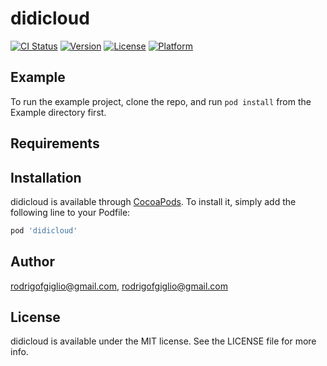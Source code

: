 # didicloud

[![CI Status](https://img.shields.io/travis/rodrigofgiglio@gmail.com/didicloud.svg?style=flat)](https://travis-ci.org/rodrigofgiglio@gmail.com/didicloud)
[![Version](https://img.shields.io/cocoapods/v/didicloud.svg?style=flat)](https://cocoapods.org/pods/didicloud)
[![License](https://img.shields.io/cocoapods/l/didicloud.svg?style=flat)](https://cocoapods.org/pods/didicloud)
[![Platform](https://img.shields.io/cocoapods/p/didicloud.svg?style=flat)](https://cocoapods.org/pods/didicloud)

## Example

To run the example project, clone the repo, and run `pod install` from the Example directory first.

## Requirements

## Installation

didicloud is available through [CocoaPods](https://cocoapods.org). To install
it, simply add the following line to your Podfile:

```ruby
pod 'didicloud'
```

## Author

rodrigofgiglio@gmail.com, rodrigofgiglio@gmail.com

## License

didicloud is available under the MIT license. See the LICENSE file for more info.
